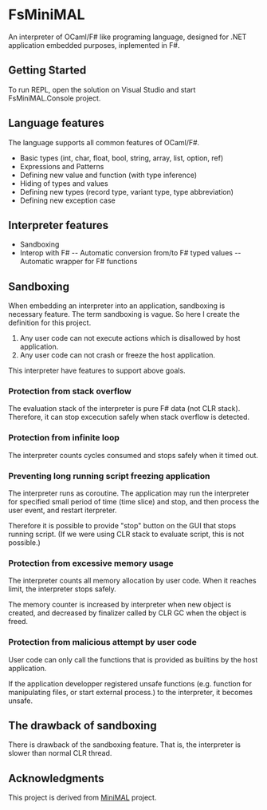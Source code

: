 # FsMiniMAL

An interpreter of OCaml/F# like programing language, designed for .NET application embedded purposes, inplemented in F#.

## Getting Started

To run REPL, open the solution on Visual Studio and start FsMiniMAL.Console project.

## Language features

The language supports all common features of OCaml/F#.

- Basic types (int, char, float, bool, string, array, list, option, ref)
- Expressions and Patterns
- Defining new value and function (with type inference)
- Hiding of types and values
- Defining new types (record type, variant type, type abbreviation)
- Defining new exception case

## Interpreter features

- Sandboxing
- Interop with F#
-- Automatic conversion from/to F# typed values
-- Automatic wrapper for F# functions

## Sandboxing

When embedding an interpreter into an application, sandboxing is necessary feature. The term sandboxing is vague. So here I create the definition for this project.

1. Any user code can not execute actions which is disallowed by host application.
2. Any user code can not crash or freeze the host application.

This interpreter have features to support above goals.

### Protection from stack overflow

The evaluation stack of the interpreter is pure F# data (not CLR stack). Therefore, it can stop excecution safely when stack overflow is detected.

### Protection from infinite loop

The interpreter counts cycles consumed and stops safely when it timed out.

### Preventing long running script freezing application

The interpreter runs as coroutine. The application may run the interpreter for specified small period of time (time slice) and stop, and then process the user event, and restart iterpreter.

Therefore it is possible to provide "stop" button on the GUI that stops running script. (If we were using CLR stack to evaluate script, this is not possible.)

### Protection from excessive memory usage

The interpreter counts all memory allocation by user code. When it reaches limit, the interpreter stops safely.

The memory counter is increased by interpreter when new object is created, and decreased by finalizer called by CLR GC when the object is freed.

### Protection from malicious attempt by user code

User code can only call the functions that is provided as builtins by the host application.

If the application developper registered unsafe functions (e.g. function for manipulating files, or start external process.) to the interpreter, it becomes unsafe.

## The drawback of sandboxing

There is drawback of the sandboxing feature. That is, the interpreter is slower than normal CLR thread.

## Acknowledgments

This project is derived from [MiniMAL](https://www.math.nagoya-u.ac.jp/~garrigue/minimal/) project.